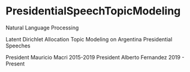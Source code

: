 # PresidentialSpeechTopicModeling

Natural Language Processing

Latent Dirichlet Allocation Topic Modeling on Argentina Presidential Speeches 

President Mauricio Macri 2015-2019
President Alberto Fernandez 2019 - Present
